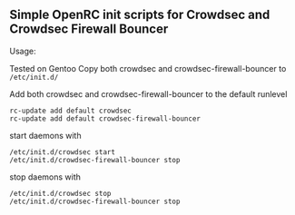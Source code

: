 ## Simple OpenRC init scripts for Crowdsec and Crowdsec Firewall Bouncer ##

Usage:

Tested on Gentoo
Copy both crowdsec and crowdsec-firewall-bouncer to `/etc/init.d/`

Add both crowdsec and crowdsec-firewall-bouncer to the default runlevel
```
rc-update add default crowdsec
rc-update add default crowdsec-firewall-bouncer
```
start daemons with
```
/etc/init.d/crowdsec start
/etc/init.d/crowdsec-firewall-bouncer stop
```
stop daemons with
```
/etc/init.d/crowdsec stop
/etc/init.d/crowdsec-firewall-bouncer stop
```
